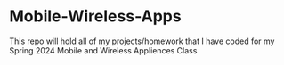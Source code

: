 # Mobile-Wireless-Apps
This repo will hold all of my projects/homework that I have coded for my Spring 2024 Mobile and Wireless Appliences Class
